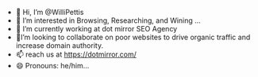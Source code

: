 - 👋 Hi, I’m @WilliPettis
- 👀 I’m interested in Browsing, Researching, and Wining ...
- 🌱 I’m currently working at dot mirror SEO Agency
- 💞️I’m looking to collaborate on poor websites to drive organic traffic and increase domain authority.
- 📫 reach us at https://dotmirror.com/
- 😄 Pronouns: he/him...
  

<!---
Experienced SEO content writer and skilled link builder are adept at crafting compelling content and driving organic traffic. Combining technical expertise with creativity to enhance online visibility and boost client success.
--->
